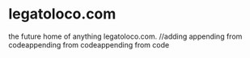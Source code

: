 # legatoloco.com
the future home of anything legatoloco.com.
//adding 
appending from codeappending from codeappending from code